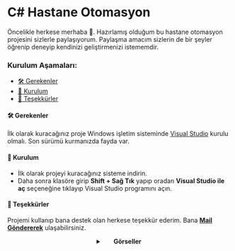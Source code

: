 # C# Hastane Otomasyon

Öncelikle herkese merhaba 👋. Hazırlamış olduğum bu hastane otomasyon projesini sizlerle paylaşıyorum. Paylaşma amacım sizlerin de bir şeyler öğrenip deneyip kendinizi geliştirmenizi istememdir.

### Kurulum Aşamaları:

- [🛠 Gerekenler](#-gerekenler)
- [📩 Kurulum](#-kurulum)
- [🙏 Teşekkürler](#-teşekkürler)

#### 🛠 Gerekenler

İlk olarak kuracağınız proje Windows işletim sisteminde [Visual Studio](https://visualstudio.microsoft.com/tr/downloads/) kurulu olmalı. Son sürümü kurmanızda fayda var.

#### 📩 Kurulum

- İlk olarak projeyi kuracağınız sisteme indirin.
- Daha sonra klasöre girip **Shift + Sağ Tık** yapıp oradan **Visual Studio ile aç** seçeneğine tıklayıp Visual Studio programını açın.

#### 🙏 Teşekkürler

Projemi kullanıp bana destek olan herkese teşekkür ederim. Bana [**Mail Göndererek**](mailto:emreecanbaltaa@icloud.com) ulaşabilirsiniz.

 <details>
    <summary align="center"> &nbsp; &nbsp; &nbsp; <b>Görseller</b></summary>
    <p align="center">
     <img src="https://cdn.discordapp.com/attachments/828589873253449838/987390554226720818/Ekran_goruntusu_2022-06-17_082055.jpg">
     <img src="https://cdn.discordapp.com/attachments/828589873253449838/987390552922259506/Ekran_goruntusu_2022-06-17_081817.jpg">
     <img src="https://cdn.discordapp.com/attachments/828589873253449838/987390553337507900/Ekran_goruntusu_2022-06-17_081948.jpg">
     <img src="https://cdn.discordapp.com/attachments/828589873253449838/987390553127784498/Ekran_goruntusu_2022-06-17_081904.jpg">
     <img src="https://cdn.discordapp.com/attachments/828589873253449838/987390554025386054/Ekran_goruntusu_2022-06-17_082029.jpg">
     <img src="https://cdn.discordapp.com/attachments/828589873253449838/987390554444791868/Ekran_goruntusu_2022-06-17_082131.jpg">
     <img src="https://cdn.discordapp.com/attachments/828589873253449838/987390554683871262/Ekran_goruntusu_2022-06-17_082147.jpg">
     <img src="https://cdn.discordapp.com/attachments/1018013456730959976/1056502755553968138/image.png">
  </p>
  </details>
